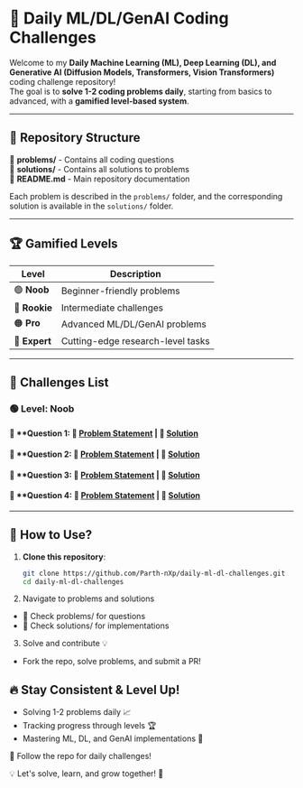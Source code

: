# 🚀 Daily ML/DL/GenAI Coding Challenges  

Welcome to my **Daily Machine Learning (ML), Deep Learning (DL), and Generative AI (Diffusion Models, Transformers, Vision Transformers)** coding challenge repository!  
The goal is to **solve 1-2 coding problems daily**, starting from basics to advanced, with a **gamified level-based system**.

---

## 📂 Repository Structure  

📂 **problems/** - Contains all coding questions  
📂 **solutions/** - Contains all solutions to problems  
📜 **README.md** - Main repository documentation  

Each problem is described in the `problems/` folder, and the corresponding solution is available in the `solutions/` folder.

---

## 🏆 Gamified Levels  

| Level  | Description |
|--------|------------|
| 🟢 **Noob**   | Beginner-friendly problems |
| 🔵 **Rookie** | Intermediate challenges |
| 🟠 **Pro**    | Advanced ML/DL/GenAI problems |
| 🔴 **Expert** | Cutting-edge research-level tasks |

---

## 📌 Challenges List  

### 🟢 **Level: Noob**  
#### 📌 **Question 1: 🔗 **[Problem Statement](problems/numpy_array_operations.md)** | 📝 **[Solution](solutions/numpy_array_operations.py)**  
#### 📌 **Question 2: 🔗 **[Problem Statement](problems/numpy_matrix_operations.md)** | 📝 **[Solution](solutions/numpy_matrix_operations.py)**  
#### 📌 **Question 3: 🔗 **[Problem Statement](problems/numpy_statistics.md)** | 📝 **[Solution](solutions/numpy_statistics.py)**  
#### 📌 **Question 4: 🔗 **[Problem Statement](problems/numpy_indexing_slicing.md)** | 📝 **[Solution](solutions/numpy_indexing_slicing.py)**  


---

## 🚀 How to Use?  
1. **Clone this repository**:  
   ```bash
   git clone https://github.com/Parth-nXp/daily-ml-dl-challenges.git
   cd daily-ml-dl-challenges
2. Navigate to problems and solutions
- 📂 Check problems/ for questions
- 📂 Check solutions/ for implementations

3. Solve and contribute 💡
- Fork the repo, solve problems, and submit a PR!


## 🔥 Stay Consistent & Level Up!
- Solving 1-2 problems daily 📈
- Tracking progress through levels 🏆
- Mastering ML, DL, and GenAI implementations 🚀

🔹 Follow the repo for daily challenges!

💡 Let's solve, learn, and grow together! 🚀
  
